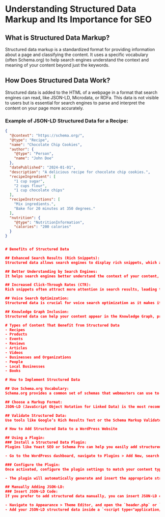 # Understanding Structured Data Markup and Its Importance for SEO

## What is Structured Data Markup?

Structured data markup is a standardized format for providing information about a page and classifying the content. It uses a specific vocabulary (often Schema.org) to help search engines understand the context and meaning of your content beyond just the keywords.

## How Does Structured Data Work?

Structured data is added to the HTML of a webpage in a format that search engines can read, like JSON-LD, Microdata, or RDFa. This data is not visible to users but is essential for search engines to parse and interpret the content on your page more accurately.

### Example of JSON-LD Structured Data for a Recipe:

```json
{
  "@context": "https://schema.org/",
  "@type": "Recipe",
  "name": "Chocolate Chip Cookies",
  "author": {
    "@type": "Person",
    "name": "John Doe"
  },
  "datePublished": "2024-01-01",
  "description": "A delicious recipe for chocolate chip cookies.",
  "recipeIngredient": [
    "1 cup sugar",
    "2 cups flour",
    "1 cup chocolate chips"
  ],
  "recipeInstructions": [
    "Mix ingredients.",
    "Bake for 20 minutes at 350 degrees."
  ],
  "nutrition": {
    "@type": "NutritionInformation",
    "calories": "200 calories"
  }
}


# Benefits of Structured Data

## Enhanced Search Results (Rich Snippets):
Structured data allows search engines to display rich snippets, which are more visually appealing search results that provide additional information, such as ratings, prices, or images, directly in the search results.

## Better Understanding by Search Engines:
It helps search engines better understand the context of your content, leading to more accurate search results.

## Increased Click-Through Rates (CTR):
Rich snippets often attract more attention in search results, leading to higher click-through rates (CTR).

## Voice Search Optimization:
Structured data is crucial for voice search optimization as it makes it more likely that your content will be used for a voice search response.

## Knowledge Graph Inclusion:
Structured data can help your content appear in the Knowledge Graph, providing quick answers to users’ queries.

# Types of Content That Benefit from Structured Data
- Recipes
- Products
- Events
- Reviews
- Articles
- Videos
- Businesses and Organizations
- People
- Local Businesses
- Books

# How to Implement Structured Data

## Use Schema.org Vocabulary:
Schema.org provides a common set of schemas that webmasters can use to mark up their pages in ways recognized by major search engines.

## Choose a Markup Format:
JSON-LD (JavaScript Object Notation for Linked Data) is the most recommended format by Google because it’s easy to add and modify without affecting the visible content.

## Validate Structured Data:
Use tools like Google’s Rich Results Test or the Schema Markup Validator to ensure that your structured data is correctly implemented and will be understood by search engines.

# How to Add Structured Data to a WordPress Website

## Using a Plugin:
### Install a Structured Data Plugin:
Plugins like Yoast SEO or Schema Pro can help you easily add structured data to your WordPress site without manually editing code.

- Go to the WordPress dashboard, navigate to Plugins > Add New, search for the desired plugin, install and activate it.

### Configure the Plugin:
Once activated, configure the plugin settings to match your content type (e.g., recipes, articles, products).

- The plugin will automatically generate and insert the appropriate structured data markup into your site’s pages.

## Manually Adding JSON-LD:
### Insert JSON-LD Code:
If you prefer to add structured data manually, you can insert JSON-LD code into the header or footer of your WordPress site.

- Navigate to Appearance > Theme Editor, and open the `header.php` or `footer.php` file.
- Add your JSON-LD structured data inside a `<script type="application/ld+json">` tag.
